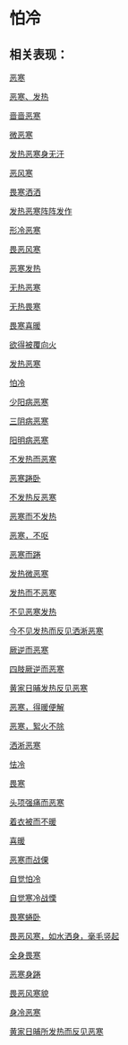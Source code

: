 # 怕冷## 相关表现：[恶寒](https://www.gmzyjc.com/search/result?wd=恶寒)[恶寒、发热](https://www.gmzyjc.com/search/result?wd=恶寒、发热)[啬啬恶寒](https://www.gmzyjc.com/search/result?wd=啬啬恶寒)[微恶寒](https://www.gmzyjc.com/search/result?wd=微恶寒)[发热恶寒身无汗](https://www.gmzyjc.com/search/result?wd=发热恶寒身无汗)[恶风寒](https://www.gmzyjc.com/search/result?wd=恶风寒)[畏寒洒洒](https://www.gmzyjc.com/search/result?wd=畏寒洒洒)[发热恶寒阵阵发作](https://www.gmzyjc.com/search/result?wd=发热恶寒阵阵发作)[形冷恶寒](https://www.gmzyjc.com/search/result?wd=形冷恶寒)[畏恶风寒](https://www.gmzyjc.com/search/result?wd=畏恶风寒)[恶寒发热](https://www.gmzyjc.com/search/result?wd=恶寒发热)[无热恶寒](https://www.gmzyjc.com/search/result?wd=无热恶寒)[无热畏寒](https://www.gmzyjc.com/search/result?wd=无热畏寒)[畏寒喜暖](https://www.gmzyjc.com/search/result?wd=畏寒喜暖)[欲得被覆向火](https://www.gmzyjc.com/search/result?wd=欲得被覆向火)[发热恶寒](https://www.gmzyjc.com/search/result?wd=发热恶寒)[怕冷](https://www.gmzyjc.com/search/result?wd=怕冷)[少阳病恶寒](https://www.gmzyjc.com/search/result?wd=少阳病恶寒)[三阴病恶寒](https://www.gmzyjc.com/search/result?wd=三阴病恶寒)[阳明病恶寒](https://www.gmzyjc.com/search/result?wd=阳明病恶寒)[不发热而恶寒](https://www.gmzyjc.com/search/result?wd=不发热而恶寒)[恶寒踡卧](https://www.gmzyjc.com/search/result?wd=恶寒踡卧)[不发热反恶寒](https://www.gmzyjc.com/search/result?wd=不发热反恶寒)[恶寒而不发热](https://www.gmzyjc.com/search/result?wd=恶寒而不发热)[恶寒，不呕](https://www.gmzyjc.com/search/result?wd=恶寒，不呕)[恶寒而踡](https://www.gmzyjc.com/search/result?wd=恶寒而踡)[发热微恶寒](https://www.gmzyjc.com/search/result?wd=发热微恶寒)[发热而不恶寒](https://www.gmzyjc.com/search/result?wd=发热而不恶寒)[不见恶寒发热](https://www.gmzyjc.com/search/result?wd=不见恶寒发热)[今不见发热而反见洒淅恶寒](https://www.gmzyjc.com/search/result?wd=今不见发热而反见洒淅恶寒)[厥逆而恶寒](https://www.gmzyjc.com/search/result?wd=厥逆而恶寒)[四肢厥逆而恶寒](https://www.gmzyjc.com/search/result?wd=四肢厥逆而恶寒)[黄家日晡发热反见恶寒](https://www.gmzyjc.com/search/result?wd=黄家日晡发热反见恶寒)[恶寒，得暖便解](https://www.gmzyjc.com/search/result?wd=恶寒，得暖便解)[恶寒，絮火不除](https://www.gmzyjc.com/search/result?wd=恶寒，絮火不除)[洒淅恶寒](https://www.gmzyjc.com/search/result?wd=洒淅恶寒)[怯冷](https://www.gmzyjc.com/search/result?wd=怯冷)[畏寒](https://www.gmzyjc.com/search/result?wd=畏寒)[头项强痛而恶寒](https://www.gmzyjc.com/search/result?wd=头项强痛而恶寒)[着衣被而不暖](https://www.gmzyjc.com/search/result?wd=着衣被而不暖)[喜暖](https://www.gmzyjc.com/search/result?wd=喜暖)[恶寒而战傈](https://www.gmzyjc.com/search/result?wd=恶寒而战傈)[自觉怕冷](https://www.gmzyjc.com/search/result?wd=自觉怕冷)[自觉寒冷战慄](https://www.gmzyjc.com/search/result?wd=自觉寒冷战慄)[畏寒蜷卧](https://www.gmzyjc.com/search/result?wd=畏寒蜷卧)[畏恶风寒，如水洒身，毫毛竖起](https://www.gmzyjc.com/search/result?wd=畏恶风寒，如水洒身，毫毛竖起)[全身畏寒](https://www.gmzyjc.com/search/result?wd=全身畏寒)[恶寒身踡](https://www.gmzyjc.com/search/result?wd=恶寒身踡)[畏恶风寒貌](https://www.gmzyjc.com/search/result?wd=畏恶风寒貌)[身冷恶寒](https://www.gmzyjc.com/search/result?wd=身冷恶寒)[黄家日晡所发热而反见恶寒](https://www.gmzyjc.com/search/result?wd=黄家日晡所发热而反见恶寒)